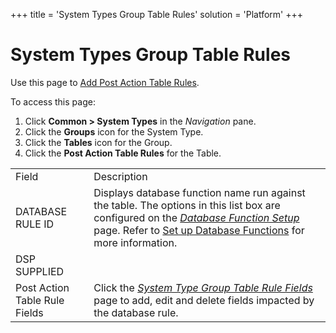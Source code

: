 +++
title = 'System Types Group Table Rules'
solution = 'Platform'
+++

# System Types Group Table Rules

<div class="use">

Use this page to [Add Post Action Table
Rules](../Use_Cases/Add_Post_Action_Table_Rules).

</div>

To access this page:

1.  Click <span style="font-weight: bold;">Common \> System Types</span>
    in the *Navigation* pane.
2.  Click the <span style="font-weight: bold;">Groups</span> icon for
    the System Type.
3.  Click the <span style="font-weight: bold;">Tables</span> icon for
    the Group.
4.  Click the <span style="font-weight: bold;">Post Action Table
    Rules</span> for the
Table.

|                               |                                                                                                                                                                                                                                                                                 |
| ----------------------------- | ------------------------------------------------------------------------------------------------------------------------------------------------------------------------------------------------------------------------------------------------------------------------------- |
| Field                         | Description                                                                                                                                                                                                                                                                     |
| DATABASE RULE ID              | Displays database function name run against the table. The options in this list box are configured on the *[Database Function Setup](Database_Function_Setup)* page. Refer to [Set up Database Functions](../Use_Cases/Set_up_Database_Functions) for more information. |
| DSP SUPPLIED                  |                                                                                                                                                                                                                                                                                 |
| Post Action Table Rule Fields | Click the <span style="font-style: italic;">[System Type Group Table Rule Fields](#)</span> page to add, edit and delete fields impacted by the database rule.                                                                                                                  |
